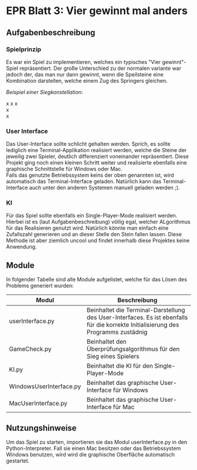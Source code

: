 <h1>EPR Blatt 3: Vier gewinnt mal anders</h1>
<h2>Aufgabenbeschreibung</h2>
<h3>Spielprinzip</h3>
<p>Es war ein Spiel zu implementieren, welches ein typisches "Vier gewinnt"-Spiel repräsentiert. Der große Unterschied zu der normalen variante war jedoch der, das man nur dann gewinnt, wenn die Speilsteine eine Kombination darstellen, welche einem Zug des Springers gleichen.</p>
<p><em>Beispiel einer Siegkonstellation:</em></p>
<p>x x x<br>x<br>x</p>
<h3>User Interface</h3>
<p>Das User-Interface sollte schlicht gehalten werden. Sprich, es sollte lediglich eine Terminal-Applikation realisiert werden, welche die Steine der jeweilig zwei Spieler, deutlich differenziert voneinander repräsentiert. Diese Projekt ging noch einen kleinen Schritt weiter und realisierte ebenfalls eine graphische Schnittstelle für Windows oder Mac. <br>
Falls das genutzte Betriebssystem keins der oben genannten ist, wird automatisch das Terminal-Interface geladen. Natürlich kann das Terminal-Interface auch unter den anderen Systemen manuell geladen werden ;).</p>
<h3>KI</h3>
<p>Für das Spiel sollte ebenfalls ein Single-Player-Mode realisiert werden. Hierbei ist es (laut Aufgabenbeschreibung) völlig egal, welcher ALgorithmus für das Realisieren genutzt wird. Natürlich könnte man einfach eine Zufallszahl generieren und an dieser Stelle den Stein fallen lassen. Diese Methode ist aber ziemlich uncool und findet innerhalb diese Projektes keine Anwendung.</p>
<h2>Module</h2>
<p>In folgender Tabelle sind alle Module aufgelistet, welche für das Lösen des Problems generiert wurden:</p>
<table>
  <thead>
    <tr>
      <th>Modul</th>
      <th>Beschreibung</th>
     </tr>
    </thead>
    <tbody>
      <tr>
        <td>userInterface.py</td>
        <td>Beinhaltet die Terminal-Darstellung des User-Interfaces. Es ist ebenfalls für die korrekte Initialisierung des                         Programms zustädnig</td>
      </tr>
      <tr>
        <td>GameCheck.py</td>
        <td>Beinhaltet den Überprüfungsalgorithmus für den Sieg eines Spielers</td>
      </tr>
      <tr>
        <td>KI.py</td>
        <td>Beinhaltet die KI für den Single-Player-Mode</td>
      </tr>
      <tr>
        <td>WindowsUserInterface.py</td>
        <td>Beinhaltet das graphische User-Interface für Windows</td>
       </tr>
        <td>MacUserInterface.py</td>
        <td>Beinhaltet das graphische User-Interface für Mac</td>
</table>
<h2>Nutzungshinweise</h2>
<p>Um das Spiel zu starten, importieren sie das Modul userInterface.py in den Python-Interpreter. Fall sie einen Mac besitzen oder das Betriebssystem Windows benutzen, wird wird die graphische Oberfläche automatisch gestartet.</p>
